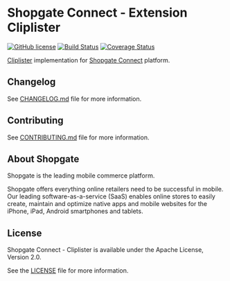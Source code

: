 # Shopgate Connect - Extension Cliplister
[![GitHub license](http://dmlc.github.io/img/apache2.svg)](LICENSE.md)
[![Build Status](https://travis-ci.org/shopgate/cliplister.svg?branch=master)](https://travis-ci.org/shopgate/cliplister)
[![Coverage Status](https://coveralls.io/repos/github/shopgate/cliplister/badge.svg?branch=master)](https://coveralls.io/github/shopgate/cliplister?branch=master)

[Cliplister](https://cliplister.com) implementation for [Shopgate Connect](https://developer.shopgate.com) platform.

## Changelog

See [CHANGELOG.md](CHANGELOG.md) file for more information.

## Contributing

See [CONTRIBUTING.md](docs/CONTRIBUTING.md) file for more information.

## About Shopgate

Shopgate is the leading mobile commerce platform.

Shopgate offers everything online retailers need to be successful in mobile. Our leading
software-as-a-service (SaaS) enables online stores to easily create, maintain and optimize native
apps and mobile websites for the iPhone, iPad, Android smartphones and tablets.

## License

Shopgate Connect - Cliplister is available under the Apache License, Version 2.0.

See the [LICENSE](./LICENSE.md) file for more information.